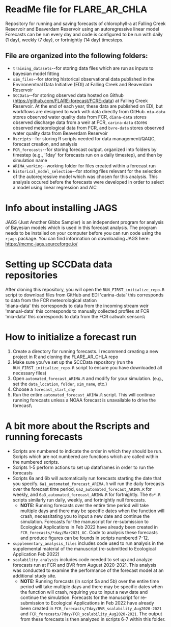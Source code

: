 # ReadMe file for FLARE_AR_CHLA
Repository for running and saving forecasts of chlorophyll-a at Falling Creek Reservoir and Beaverdam Reservoir using an autoregressive linear model
Forecasts can be run every day and code is configured to be run with daily (1 day), weekly (7 day), or fortnightly (14 day) timesteps.


## File are organized into the following folders: ##
* `training_datasets`--for storing data files which are run as inputs to bayesian model fitting
* `sim_files`--for storing historical observational data published in the Environemtnal Data Initiative (EDI) at Falling Creek and Beaverdam Reservoir
* `SCCData`--for storing observed data hosted on Github (https://github.com/FLARE-forecast/FCRE-data) at Falling Creek Reservoir. At the end of each year, these data are published on EDI, but workflows are designed to work with data directly from GitHub. `mia-data` stores observed water quality data from FCR, `diana-data` stores observed discharge data from a weir at FCR, `carina-data` stores observed meteorological data from FCR, and `bvre-data` stores observed water quality data from Beaverdam Reservoir 
* `Rscripts`--for storing R scripts needed for data management/QAQC, forecast creation, and analysis
* `FCR_forecasts`--for storing forecast output. organized into folders by timestep (e.g., '1day' for forecasts run on a daily timestep), and then by simulation name
* `ARIMA_working`--working folder for files created within a forecast run
* `historical_model_selection`--for storing files relevant for the selection of the autoregressive model which was chosen for this analysis. This analysis occured before the forecasts were developed in order to select a model using linear regression and AIC

# Info about installing JAGS 
JAGS (Just Another Gibbs Sampler) is an independent program for analysis of Bayesian models which is used in this forecast analysis. The program needs to be installed on your computer before you can run code using the `rjags` package. You can find information on downloading JAGS here: https://mcmc-jags.sourceforge.io/

# Setting up SCCData data repositories
After cloning this repository, you will open the `RUN_FIRST_initialize_repo.R` script to download files from GitHub and EDI
'carina-data' this corresponds to data from the FCR meteorological station\
'diana-data' this corresponds to data from the incoming stream weir\
'manual-data' this corresponds to manually collected profiles at FCR\
'mia-data' this corresponds to data from the FCR catwalk sensors\


# How to initialize a forecast run
1. Create a directory for running forecasts. I recommend creating a new project in R and cloning the FLARE_AR_CHLA repo 
2. Make sure you've set up the SCCData repository (run the `RUN_FIRST_initialize_repo.R` script to ensure you have downloaded all necessary files)
3. Open `automated_forecast_ARIMA.R` and modify for your simulation. (e.g., set the `data_location`, `folder`, `sim_name`, etc.)
4. Choose a `forecast_start_day`
5. Run the entire `automated_forecast_ARIMA.R` script. This will continue running forecasts unless a NOAA forecast is unavailable to drive the forecast\

# A bit more about the Rscripts and running forecasts
* Scripts are numbered to indicate the order in which they should be run. Scripts which are not numbered are functions which are called within the numbered scripts.
* Scripts 1-5 perform actions to set up dataframes in order to run the forecasts
* Scripts 6a and 6b will automatically run forecasts starting the date that you specify. `6a1_automated_forecast_ARIMA.R` will run the daily forecasts over the forecast time period, `6a2_automated_forecast_ARIMA.R` for weekly, and `6a3_automated_forecast_ARIMA.R` for fortnightly. The `6b*.R` scripts similarly run daily, weekly, and fortnightly null forecasts. 
  * __NOTE:__ Running forecasts over the entire time period will take multiple days and there may be specific dates when the function will crash, necessitating you to input a new date and continue the simulation. Forecasts for the manuscript for re-submission to Ecological Applications in Feb 2022 have already been created in `FCR_forecasts/*day/Mar2021_UC`. Code to analysis these forecasts and produce figures can be founds in scripts numbered 7-12.
* `supplementary_analysis_files` includes code used to run analysis in the supplemental material of the manuscript (re-submitted to Ecological Application Feb 2022)
* `scalability_analysis` includes code needed to set up and analyze forecasts run at FCR and BVR from August 2020-2021. This analysis was conducted to examine the performance of the forecast model at an additional study site.  
  * __NOTE:__ Running forecasts (in script 5a and 5b) over the entire time period will take multiple days and there may be specific dates when the function will crash, requiring you to input a new date and continue the simulation. Forecasts for the manuscript for re-submission to Ecological Applications in Feb 2022 have already been created in `FCR_forecasts/7day/BVR_scalability_Aug2020-2021` and `FCR_forecasts/7day/FCR_scalability_Aug2020-2021`. The output from these forecasts is then analyzed in scripts 6-7 within this folder. 



